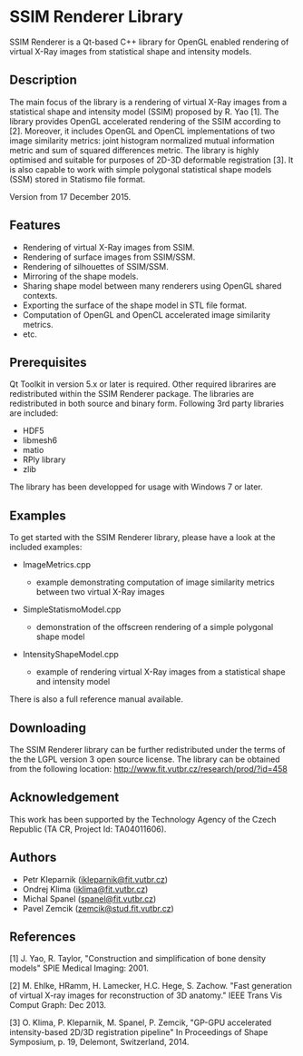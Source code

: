 SSIM Renderer Library 
=====================
SSIM Renderer is a Qt-based C++ library for OpenGL enabled rendering
of virtual X-Ray images from statistical shape and intensity models.

Description
-----------
The main focus of the library is a rendering of virtual X-Ray images from 
a statistical shape and intensity model (SSIM) proposed by R. Yao [1]. 
The library provides OpenGL accelerated rendering of the SSIM according to [2]. 
Moreover, it includes OpenGL and OpenCL implementations of two image similarity 
metrics: joint histogram normalized mutual information metric and sum 
of squared differences metric. The library is highly optimised and suitable 
for purposes of 2D-3D deformable registration [3]. It is also capable to work 
with simple polygonal statistical shape models (SSM) stored in Statismo file 
format.

Version from 17 December 2015.

Features
--------
 * Rendering of virtual X-Ray images from SSIM.  
 * Rendering of surface images from SSIM/SSM.  
 * Rendering of silhouettes of SSIM/SSM.      
 * Mirroring of the shape models.
 * Sharing shape model between many renderers using OpenGL shared contexts.
 * Exporting the surface of the shape model in STL file format.
 * Computation of OpenGL and OpenCL accelerated image similarity metrics.
 * etc.      

Prerequisites
-------------
Qt Toolkit in version 5.x or later is required. Other required librarires are 
redistributed within the SSIM Renderer package. The libraries are redistributed 
in both source and binary form. Following 3rd party libraries are included:

 * HDF5
 * libmesh6
 * matio
 * RPly library   
 * zlib
    
The library has been developped for usage with Windows 7 or later.

Examples
--------
To get started with the SSIM Renderer library, please have a look 
at the included examples:

 * ImageMetrics.cpp
   - example demonstrating computation of image similarity metrics 
     between two virtual X-Ray images
 
 * SimpleStatismoModel.cpp
   - demonstration of the offscreen rendering of a simple polygonal 
     shape model

 * IntensityShapeModel.cpp
   - example of rendering virtual X-Ray images from a statistical 
     shape and intensity model

There is also a full reference manual available.

Downloading
-----------
The SSIM Renderer library can be further redistributed under the terms 
of the the LGPL version 3 open source license. 
The library can be obtained from the following location: 
<http://www.fit.vutbr.cz/research/prod/?id=458>

Acknowledgement
---------------
This work has been supported by the Technology Agency of the Czech Republic 
(TA CR, Project Id: TA04011606).


Authors
-------
 * Petr Kleparnik   (<ikleparnik@fit.vutbr.cz>)
 * Ondrej Klima     (<iklima@fit.vutbr.cz>)
 * Michal Spanel    (<spanel@fit.vutbr.cz>)
 * Pavel Zemcik     (<zemcik@stud.fit.vutbr.cz>)

References
----------
[1] J. Yao, R. Taylor, "Construction and simplification of bone density models"
    SPIE Medical Imaging: 2001.
    
[2] M. Ehlke, HRamm, H. Lamecker, H.C. Hege, S. Zachow. "Fast generation 
    of virtual X-ray images for reconstruction of 3D anatomy." IEEE Trans Vis 
    Comput Graph: Dec 2013.
    
[3] O. Klima, P. Kleparnik, M. Spanel, P. Zemcik, "GP-GPU accelerated 
    intensity-based 2D/3D registration pipeline" In Proceedings of Shape 
    Symposium, p. 19, Delemont, Switzerland, 2014. 